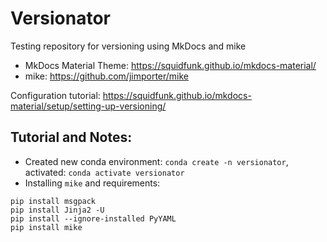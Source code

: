 # Versionator

Testing repository for versioning using MkDocs and mike

- MkDocs Material Theme: https://squidfunk.github.io/mkdocs-material/
- mike: https://github.com/jimporter/mike

Configuration tutorial: https://squidfunk.github.io/mkdocs-material/setup/setting-up-versioning/

## Tutorial and Notes:

- Created new conda environment: `conda create -n versionator`, activated: `conda activate versionator`
- Installing `mike` and requirements: 

```
pip install msgpack
pip install Jinja2 -U
pip install --ignore-installed PyYAML
pip install mike
```
